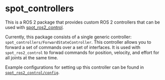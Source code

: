 # spot_controllers

This is a ROS 2 package that provides custom ROS 2 controllers that can be used with [spot_ros2_control](../spot_ros2_control/).

Currently, this package consists of a single generic controller: `spot_controllers/ForwardStateController`. This controller allows you to forward a set of commands over a set of interfaces. It is used with `spot_ros2_control` to forwad commands for position, velocity, and effort for all joints at the same time. 

Example configurations for setting up this controller can be found in [`spot_ros2_control/config`](../spot_ros2_control/config/).
